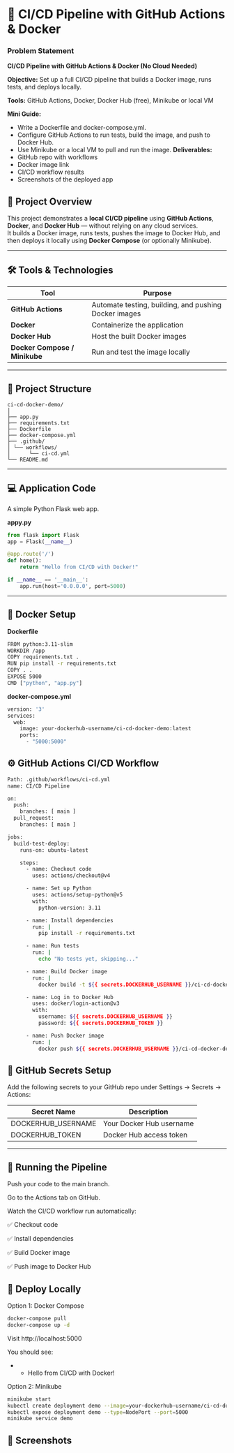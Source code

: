 # 🚀 CI/CD Pipeline with GitHub Actions & Docker

### Problem Statement

**CI/CD Pipeline with GitHub Actions & Docker (No Cloud Needed)**

**Objective:** Set up a full CI/CD pipeline that builds a Docker image, runs tests, and deploys locally.

**Tools:** GitHub Actions, Docker, Docker Hub (free), Minikube or local VM

**Mini Guide:**
- Write a Dockerfile and docker-compose.yml.
- Configure GitHub Actions to run tests, build the image, and push to Docker Hub.
- Use Minikube or a local VM to pull and run the image.
**Deliverables:**
 - GitHub repo with workflows
 - Docker image link
 - CI/CD workflow results
 - Screenshots of the deployed app

## 🧩 Project Overview
This project demonstrates a **local CI/CD pipeline** using **GitHub Actions**, **Docker**, and **Docker Hub** — without relying on any cloud services.  
It builds a Docker image, runs tests, pushes the image to Docker Hub, and then deploys it locally using **Docker Compose** (or optionally Minikube).

---

## 🛠️ Tools & Technologies

| Tool | Purpose |
|------|----------|
| **GitHub Actions** | Automate testing, building, and pushing Docker images |
| **Docker** | Containerize the application |
| **Docker Hub** | Host the built Docker images |
| **Docker Compose / Minikube** | Run and test the image locally |

---

## 📁 Project Structure
```
ci-cd-docker-demo/
│
├── app.py
├── requirements.txt
├── Dockerfile
├── docker-compose.yml
├── .github/
│ └── workflows/
│      └── ci-cd.yml
└── README.md
```
---

## 💻 Application Code

A simple Python Flask web app.

**appy.py**

```python
from flask import Flask
app = Flask(__name__)

@app.route('/')
def home():
    return "Hello from CI/CD with Docker!"

if __name__ == '__main__':
    app.run(host='0.0.0.0', port=5000)
```
---

## 🐳 Docker Setup

**Dockerfile**

```bash
FROM python:3.11-slim
WORKDIR /app
COPY requirements.txt .
RUN pip install -r requirements.txt
COPY . .
EXPOSE 5000
CMD ["python", "app.py"]
```
**docker-compose.yml**
```bash
version: '3'
services:
  web:
    image: your-dockerhub-username/ci-cd-docker-demo:latest
    ports:
      - "5000:5000"
```
## ⚙️ GitHub Actions CI/CD Workflow

```bash
Path: .github/workflows/ci-cd.yml
name: CI/CD Pipeline

on:
  push:
    branches: [ main ]
  pull_request:
    branches: [ main ]

jobs:
  build-test-deploy:
    runs-on: ubuntu-latest

    steps:
      - name: Checkout code
        uses: actions/checkout@v4

      - name: Set up Python
        uses: actions/setup-python@v5
        with:
          python-version: 3.11

      - name: Install dependencies
        run: |
          pip install -r requirements.txt

      - name: Run tests
        run: |
          echo "No tests yet, skipping..."

      - name: Build Docker image
        run: |
          docker build -t ${{ secrets.DOCKERHUB_USERNAME }}/ci-cd-docker-demo:latest .

      - name: Log in to Docker Hub
        uses: docker/login-action@v3
        with:
          username: ${{ secrets.DOCKERHUB_USERNAME }}
          password: ${{ secrets.DOCKERHUB_TOKEN }}

      - name: Push Docker image
        run: |
          docker push ${{ secrets.DOCKERHUB_USERNAME }}/ci-cd-docker-demo:latest
```
## 🔐 GitHub Secrets Setup

Add the following secrets to your GitHub repo under
Settings → Secrets → Actions:

|Secret Name|Description|
|-----------|------------|
|DOCKERHUB_USERNAME|	Your Docker Hub username|
|DOCKERHUB_TOKEN|	Docker Hub access token|

---

## 🚀 Running the Pipeline

Push your code to the main branch.

Go to the Actions tab on GitHub.

Watch the CI/CD workflow run automatically:

✅ Checkout code

✅ Install dependencies

✅ Build Docker image

✅ Push image to Docker Hub

## 🧱 Deploy Locally

Option 1: Docker Compose
```bash
docker-compose pull
docker-compose up -d
```

Visit http://localhost:5000

You should see:

- - Hello from CI/CD with Docker!

Option 2: Minikube
```bash
minikube start
kubectl create deployment demo --image=your-dockerhub-username/ci-cd-docker-demo:latest
kubectl expose deployment demo --type=NodePort --port=5000
minikube service demo

```
## 📸 Screenshots

